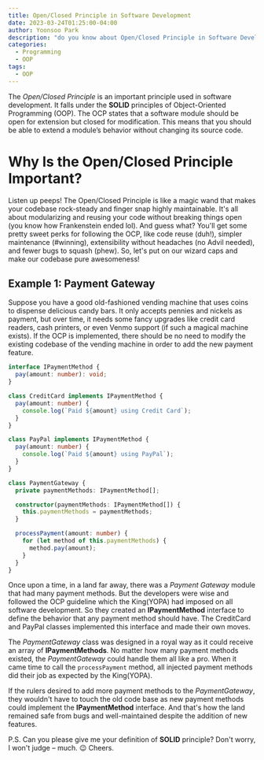 ```yaml
---
title: Open/Closed Principle in Software Development
date: 2023-03-24T01:25:00-04:00
author: Yoonsoo Park
description: "do you know about Open/Closed Principle in Software Development?"
categories:
  - Programming
  - OOP
tags:
  - OOP
---
```


The _Open/Closed Principle_ is an important principle used in software development. It falls under the **SOLID** principles of Object-Oriented Programming (OOP). The OCP states that a software module should be open for extension but closed for modification. This means that you should be able to extend a module’s behavior without changing its source code.

# Why Is the Open/Closed Principle Important?
Listen up peeps! The Open/Closed Principle is like a magic wand that makes your codebase rock-steady and finger snap highly maintainable. It's all about modularizing and reusing your code without breaking things open (you know how Frankenstein ended lol). And guess what? You'll get some pretty sweet perks for following the OCP, like code reuse (duh!), simpler maintenance (#winning), extensibility without headaches (no Advil needed), and fewer bugs to squash (phew). So, let's put on our wizard caps and make our codebase pure awesomeness!

## Example 1: Payment Gateway
Suppose you have a good old-fashioned vending machine that uses coins to dispense delicious candy bars. It only accepts pennies and nickels as payment, but over time, it needs some fancy upgrades like credit card readers, cash printers, or even Venmo support (if such a magical machine exists). If the OCP is implemented, there should be no need to modify the existing codebase of the vending machine in order to add the new payment feature.

```typescript
interface IPaymentMethod {
  pay(amount: number): void;
}

class CreditCard implements IPaymentMethod {
  pay(amount: number) {
    console.log(`Paid ${amount} using Credit Card`);
  }
}

class PayPal implements IPaymentMethod {
  pay(amount: number) {
    console.log(`Paid ${amount} using PayPal`);
  }
}

class PaymentGateway {
  private paymentMethods: IPaymentMethod[];

  constructor(paymentMethods: IPaymentMethod[]) {
    this.paymentMethods = paymentMethods;
  }

  processPayment(amount: number) {
    for (let method of this.paymentMethods) {
      method.pay(amount);
    }
  }
}
```

Once upon a time, in a land far away, there was a _Payment Gateway_ module that had many payment methods. But the developers were wise and followed the OCP guideline which the King(YOPA) had imposed on all software development. So they created an **IPaymentMethod** interface to define the behavior that any payment method should have. The CreditCard and PayPal classes implemented this interface and made their own moves.

The _PaymentGateway_ class was designed in a royal way as it could receive an array of **IPaymentMethods**. No matter how many payment methods existed, the _PaymentGateway_ could handle them all like a pro. When it came time to call the `processPayment` method, all injected payment methods did their job as expected by the King(YOPA).

If the rulers desired to add more payment methods to the _PaymentGateway_, they wouldn't have to touch the old code base as new payment methods could implement the **IPaymentMethod** interface. And that's how the land remained safe from bugs and well-maintained despite the addition of new features.

P.S. Can you please give me your definition of **SOLID** principle? Don't worry, I won't judge – much. 😉 Cheers.
